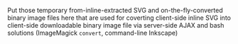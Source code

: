 Put those temporary from-inline-extracted SVG and on-the-fly-converted binary image files here that are used for coverting client-side inline SVG into client-side downloadable binary image file via server-side AJAX and bash solutions (ImageMagick `convert`, command-line Inkscape)
